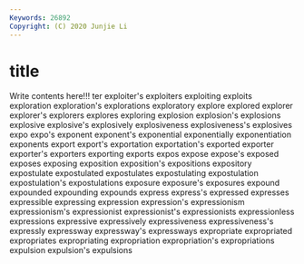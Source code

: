 ```yaml
---
Keywords: 26892
Copyright: (C) 2020 Junjie Li
---
```


# title

Write contents here!!!
ter 
exploiter's 
exploiters 
exploiting 
exploits
exploration 
exploration's 
explorations 
exploratory 
explore 
explored 
explorer 
explorer's 
explorers 
explores
exploring 
explosion 
explosion's 
explosions 
explosive 
explosive's 
explosively 
explosiveness 
explosiveness's 
explosives
expo 
expo's 
exponent 
exponent's 
exponential 
exponentially 
exponentiation 
exponents 
export 
export's
exportation 
exportation's 
exported 
exporter 
exporter's 
exporters 
exporting 
exports 
expos 
expose
expose's 
exposed 
exposes 
exposing 
exposition 
exposition's 
expositions 
expository 
expostulate 
expostulated
expostulates 
expostulating 
expostulation 
expostulation's 
expostulations 
exposure 
exposure's 
exposures 
expound 
expounded
expounding 
expounds 
express 
express's 
expressed 
expresses 
expressible 
expressing 
expression 
expression's
expressionism 
expressionism's 
expressionist 
expressionist's 
expressionists 
expressionless 
expressions 
expressive 
expressively 
expressiveness
expressiveness's 
expressly 
expressway 
expressway's 
expressways 
expropriate 
expropriated 
expropriates 
expropriating 
expropriation
expropriation's 
expropriations 
expulsion 
expulsion's 
expulsions 
